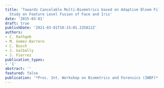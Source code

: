 ```yaml
---
title: 'Towards Cancelable Multi-Biometrics based on Adaptive Bloom Filters: A Case
  Study on Feature Level Fusion of Face and Iris'
date: '2015-03-01'
draft: true
publishDate: '2021-03-01T10:15:01.235812Z'
authors:
- C. Rathgeb
- M. Gomez-Barrero
- C. Busch
- J. Galbally
- J. Fierrez
publication_types:
- '1'
abstract: ''
featured: false
publication: '*Proc. Int. Workshop on Biometrics and Forensics (IWBF)*'
---
```


